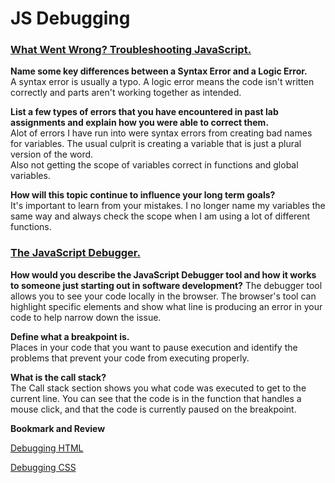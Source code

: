 # JS Debugging

### [What Went Wrong? Troubleshooting JavaScript.](https://developer.mozilla.org/en-US/docs/Learn/JavaScript/First_steps/What_went_wrong)

**Name some key differences between a Syntax Error and a Logic Error.**   
A syntax error is usually a typo. A logic error means the code isn't written correctly and parts aren't working together as intended.  

**List a few types of errors that you have encountered in past lab assignments and explain how you were able to correct them.**  
Alot of errors I have run into were syntax errors from creating bad names for variables. The usual culprit is creating a variable that is just a plural version of the word.  
Also not getting the scope of variables correct in functions and global variables.  

**How will this topic continue to influence your long term goals?**  
It's important to learn from your mistakes. I no longer name my variables the same way and always check the scope when I am using a lot of different functions.  

### [The JavaScript Debugger.](https://developer.mozilla.org/en-US/docs/Learn/Common_questions/What_are_browser_developer_tools#the_javascript_debugger)

**How would you describe the JavaScript Debugger tool and how it works to someone just starting out in software development?** 
The debugger tool allows you to see your code locally in the browser. The browser's tool can highlight specific elements and show what line is producing an error in your code to help narrow down the issue.  

**Define what a breakpoint is.**  
Places in your code that you want to pause execution and identify the problems that prevent your code from executing properly.  

**What is the call stack?**   
The Call stack section shows you what code was executed to get to the current line. You can see that the code is in the function that handles a mouse click, and that the code is currently paused on the breakpoint.  

**Bookmark and Review**  

[Debugging HTML](https://developer.mozilla.org/en-US/docs/Learn/HTML/Introduction_to_HTML/Debugging_HTML)

[Debugging CSS](https://developer.mozilla.org/en-US/docs/Learn/CSS/Building_blocks/Debugging_CSS)
